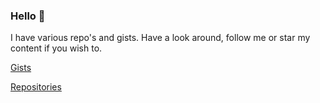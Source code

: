 ### Hello 👋

I have various repo's and gists. Have a look around, follow me or star my content if you wish to.

[Gists](https://gist.github.com/SystemJargon)

[Repositories](https://github.com/SystemJargon?tab=repositories)
